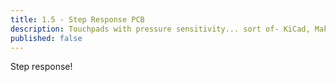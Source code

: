 ```yaml
---
title: 1.5 - Step Response PCB
description: Touchpads with pressure sensitivity... sort of- KiCad, MakeraCAM, and Soldering
published: false
---
```


Step response! 
